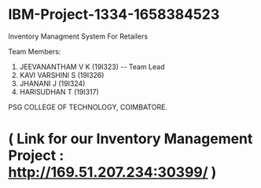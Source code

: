 # IBM-Project-1334-1658384523
Inventory Managment System For Retailers

Team Members:

1.	JEEVANANTHAM V K (19I323) -- Team Lead
2.	KAVI VARSHINI S (19I326)
3.	JHANANI J (19I324)
4.	HARISUDHAN T (19I317)

PSG COLLEGE OF TECHNOLOGY, COIMBATORE.

# ( Link for our Inventory Management Project : http://169.51.207.234:30399/ )
